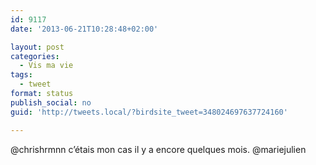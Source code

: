 ```yaml
---
id: 9117
date: '2013-06-21T10:28:48+02:00'

layout: post
categories:
  - Vis ma vie
tags:
  - tweet
format: status
publish_social: no
guid: 'http://tweets.local/?birdsite_tweet=348024697637724160'

---
```


@chrishrmnn c’étais mon cas il y a encore quelques mois. @mariejulien